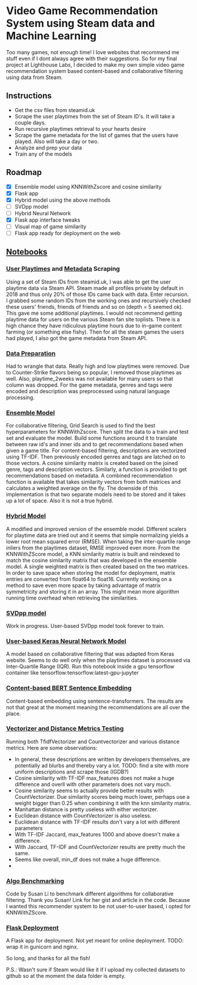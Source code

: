 # Video Game Recommendation System using Steam data and Machine Learning

Too many games, not enough time! I love websites that recommend me stuff even if I dont always agree with their suggestions.
So for my final project at Lighthouse Labs, I decided to make my own simple video game recommendation system based content-based and collaborative filtering using data from Steam.

## Instructions
- Get the csv files from steamid.uk
- Scrape the user playtimes from the set of Steam ID's. It will take a couple days.
- Run recursive playtimes retrieval to your hearts desire
- Scrape the game metadata for the list of games that the users have played. Also will take a day or two.
- Analyze and prep your data
- Train any of the models

## Roadmap
- [x] Ensemble model using KNNWithZscore and cosine similarity
- [x] Flask app
- [x] Hybrid model using the above methods
- [ ] SVDpp model
- [ ] Hybrid Neural Network
- [x] Flask app interface tweaks
- [ ] Visual map of game similarity
- [ ] Flask app ready for deployment on the web

## [Notebooks](notebooks)

### [User Playtimes](notebooks/scrape_user_playtimes.ipynb) and [Metadata](notebooks/scrape_game_metadata.ipynb) Scraping
Using a set of Steam IDs from steamid.uk, I was able to get the user playtime data via Steam API. Steam made all profiles private by default in 2018 and thus only 20% of those IDs came back with data. Enter recursion. I grabbed some random IDs from the working ones and recursively checked these users' friends, friends of friends and so on (depth = 5 seemed ok). This gave me some additional playtimes. I would not recommend getting playtime data for users on the various Steam fan site toplists. There is a high chance they have ridiculous playtime hours due to in-game content farming (or something else fishy). Then for all the steam games the users had played, I also got the game metadata from Steam API.

### [Data Preparation](notebooks/data_preparation.ipynb)
Had to wrangle that data. Really high and low playtimes were removed. Due to Counter-Strike flavors being so popular, I removed those playtimes as well. Also, playtime_2weeks was not available for many users so that column was dropped.
For the game metadata, genres and tags were encoded and description was preprocessed using natural language processing.

### [Ensemble Model](notebooks/model_ensemble.ipynb)
For collaborative filtering, Grid Search is used to find the best hyperparameters for KNNWithZscore. Then split the data to a train and test set and evaluate the model. Build some functions around it to translate between raw id's and inner ids and to get recommendations based when given a game title.
For content-based filtering, descriptions are vectorized using TF-IDF. Then previously encoded genres and tags are latched on to those vectors. A cosine similarity matrix is created based on the joined genre, tags and description vectors. Similarly, a function is provided to get recommendations based on metadata. 
A combined recommendation function is available that takes similarity vectors from both matrices and calculates a weighted average on the fly. 
The downside of this implementation is that two separate models need to be stored and it takes up a lot of space. Also it is not a true hybrid.

### [Hybrid Model](notebooks/model_hybrid.ipynb)
A modified and improved version of the ensemble model. Different scalers for playtime data are tried out and it seems that simple normalizing yields a lower root mean squared error (RMSE). When taking the inter-quartile range inliers from the playtimes dataset, RMSE improved even more. From the KNNWithZScore model, a KNN similarity matrix is built and reindexed to match the cosine similarity matrix that was developed in the ensemble model. A single weighted matrix is then created based on the two matrices. In order to save space when storing the model for deployment, matrix entries are converted from float64 to float16. Currently working on a method to save even more space by taking advantage of matrix symmetricity and storing it in an array. This might mean more algorithm running time overhead when retrieving the similarities.

### [SVDpp model](notebooks/model_svd.ipynb)
Work in progress. User-based SVDpp model took forever to train.

### [User-based Keras Neural Network Model](notebooks/model_keras.ipynb)
A model based on collaborative filtering that was adapted from Keras website. Seems to do well only when the playtimes dataset is processed via Inter-Quartile Range (IQR). Run this notebook inside a gpu tensorflow container like tensorflow:tensorflow:latest-gpu-jupyter

### [Content-based BERT Sentence Embedding](notebooks/model_bert.ipynb)
Content-based embedding using sentence-transformers. The results are not that great at the moment meaning the recommendations are all over the place.

### [Vectorizer and Distance Metrics Testing](notebooks/data_vector_distance_params.ipynb)
Running both TfidfVectorizer and Countvectorizer and various distance metrics. Here are some observations:
- In general, these descriptions are written by developers themselves, are potentially ad blurbs and thereby vary a lot. TODO: find a site with more uniform descriptions and scrape those (IGDB?)
- Cosine similarity with TF-IDF max_features does not make a huge difference and overll with other parameters does not vary much.
- Cosine similarity seems to actually provide better results with CountVectorizer. Due similarity scores being much lower, perhaps use a weight bigger than 0.25 when combining it with the knn similarity matrix.
- Manhattan distance is pretty useless with either vectorizer.
- Euclidean distance with CountVectorizer is also useless.
- Euclidean distance with TF-IDF results don't vary a lot with different parameters
- With TF-IDF Jaccard, max_features 1000 and above doesn't make a difference.
- With Jaccard, TF-IDF and CountVectorizer results are pretty much the same.
- Seems like overall, min_df does not make a huge difference.
- 

### [Algo Benchmarking](notebooks/model_benchmark.ipynb)
Code by Susan Li to benchmark different algorithms for collaborative filtering. Thank you Susan! Link for her gist and article in the code. Because I wanted this recommender system to be not user-to-user based, i opted for KNNWithZScore.

### [Flask Deployment](flask_app)
A Flask app for deployment. Not yet meant for online deployment. TODO: wrap it in gunicorn and nginx.

So long, and thanks for all the fish!

P.S.: Wasn't sure if Steam would like it if I upload my collected datasets to github so at the moment the data folder is empty.
